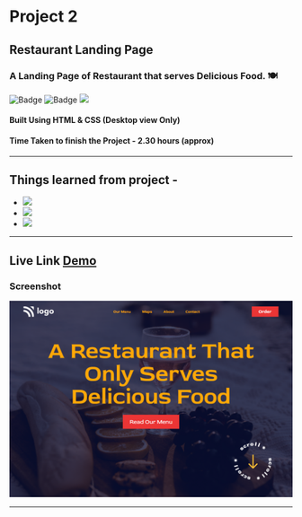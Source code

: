 # Project 2

## Restaurant Landing Page

### A Landing Page of Restaurant that serves Delicious Food. 🍽️

![Badge](https://img.shields.io/badge/Manas--Ranjan--Murmu-Project1-blue) ![Badge](https://img.shields.io/badge/LCO-Full%20Stack%20Javascript%20Bootcamp-orange) ![](https://img.shields.io/badge/HTML-CSS-green)

#### Built Using HTML & CSS (Desktop view Only)

#### Time Taken to finish the Project - 2.30 hours (approx)

---

## Things learned from project -

- ![](https://img.shields.io/badge/CSS-Positioning-yellow)
- ![](https://img.shields.io/badge/CSS-Selectors-red)
- ![](https://img.shields.io/badge/CSS-Gradients-blue)

---

## Live Link [Demo]()

### Screenshot

![screeshot](./screenshot-proj-2.png)

---
